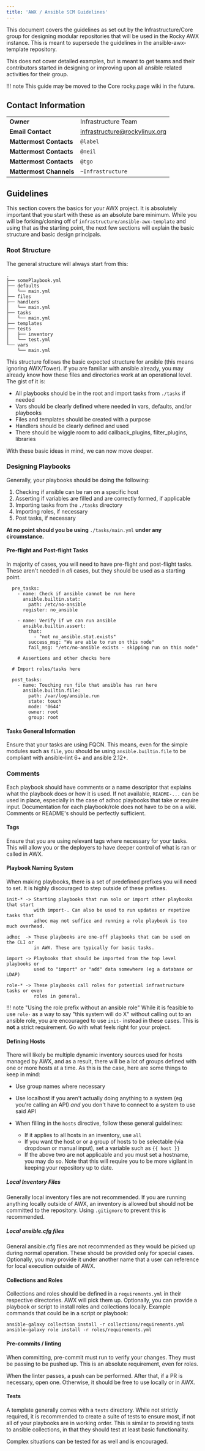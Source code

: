 ```yaml
---
title: 'AWX / Ansible SCM Guidelines'
---
```


This document covers the guidelines as set out by the Infrastructure/Core group for designing modular repositories that will be used in the Rocky AWX instance. This is meant to supersede the guidelines in the ansible-awx-template repository.

This does not cover detailed examples, but is meant to get teams and their contributors started in designing or improving upon all ansible related activities for their group.

!!! note
    This guide may be moved to the Core rocky.page wiki in the future.

## Contact Information
|   |   |
| - | - |
| **Owner**               | Infrastructure Team           |
| **Email Contact**       | infrastructure@rockylinux.org |
| **Mattermost Contacts** | `@label`                      |
| **Mattermost Contacts** | `@neil`                       |
| **Mattermost Contacts** | `@tgo`                        |
| **Mattermost Channels** | `~Infrastructure`             |

## Guidelines

This section covers the basics for your AWX project. It is absolutely important that you start with these as an absolute bare minimum. While you will be forking/cloning off of `infrastructure/ansible-awx-template` and using that as the starting point, the next few sections will explain the basic structure and basic design principals.

### Root Structure

The general structure will always start from this:

```
.
├── somePlaybook.yml
├── defaults
│   └── main.yml
├── files
├── handlers
│   └── main.yml
├── tasks
│   └── main.yml
├── templates
├── tests
│   ├── inventory
│   └── test.yml
└── vars
    └── main.yml
```

This structure follows the basic expected structure for ansible (this means ignoring AWX/Tower). If you are familiar with ansible already, you may already know how these files and directories work at an operational level. The gist of it is:

* All playbooks should be in the root and import tasks from `./tasks` if needed
* Vars should be clearly defined where needed in vars, defaults, and/or playbooks
* Files and templates should be created with a purpose
* Handlers should be clearly defined and used
* There should be wiggle room to add callback_plugins, filter_plugins, libraries

With these basic ideas in mind, we can now move deeper.

### Designing Playbooks

Generally, your playbooks should be doing the following:

1. Checking if ansible can be ran on a specific host
2. Asserting if variables are filled and are correctly formed, if applicable
3. Importing tasks from the `./tasks` directory
4. Importing roles, if necessary
5. Post tasks, if necessary

**At no point should you be using** `./tasks/main.yml` **under any circumstance.**

#### Pre-flight and Post-flight Tasks

In majority of cases, you will need to have pre-flight and post-flight tasks. These aren't needed in *all* cases, but they should be used as a starting point.

```
  pre_tasks:
    - name: Check if ansible cannot be run here
      ansible.builtin.stat:
        path: /etc/no-ansible
      register: no_ansible

    - name: Verify if we can run ansible
      ansible.builtin.assert:
        that:
          - "not no_ansible.stat.exists"
        success_msg: "We are able to run on this node"
        fail_msg: "/etc/no-ansible exists - skipping run on this node"

    # Assertions and other checks here

  # Import roles/tasks here

  post_tasks:
    - name: Touching run file that ansible has ran here
      ansible.builtin.file:
        path: /var/log/ansible.run
        state: touch
        mode: '0644'
        owner: root
        group: root
```

#### Tasks General Information

Ensure that your tasks are using FQCN. This means, even for the simple modules such as `file`, you should be using `ansible.builtin.file` to be compliant with ansible-lint 6+ and ansible 2.12+.

### Comments

Each playbook should have comments or a name descriptor that explains what the playbook does or how it is used. If not available, `README-...` can be used in place, especially in the case of adhoc playbooks that take or require input. Documentation for each playbook/role does not have to be on a wiki. Comments or README's should be perfectly sufficient.

#### Tags

Ensure that you are using relevant tags where necessary for your tasks. This will allow you or the deployers to have deeper control of what is ran or called in AWX.

#### Playbook Naming System

When making playbooks, there is a set of predefined prefixes you will need to set. It is highly discouraged to step outside of these prefixes.

```
init-* -> Starting playbooks that run solo or import other playbooks that start
          with import-. Can also be used to run updates or repetive tasks that
          adhoc may not suffice and running a role playbook is too much overhead.

adhoc  -> These playbooks are one-off playbooks that can be used on the CLI or
          in AWX. These are typically for basic tasks.

import -> Playbooks that should be imported from the top level playbooks or
          used to "import" or "add" data somewhere (eg a database or LDAP)

role-* -> These playbooks call roles for potential infrastructure tasks or even
          roles in general.
```

!!! note "Using the role prefix without an ansible role"
    While it is feasible to use `role-` as a way to say "this system will do X" without calling out to an ansible role, you are encouraged to use `init-` instead in these cases. This is **not** a strict requirement. Go with what feels right for your project.

#### Defining Hosts

There will likely be multiple dynamic inventory sources used for hosts managed by AWX, and as a result, there will be a lot of groups defined with one or more hosts at a time. As this is the case, here are some things to keep in mind:

* Use group names where necessary
* Use localhost if you aren't actually doing anything to a system (eg you're calling an API) *and* you don't have to connect to a system to use said API
* When filling in the `hosts` directive, follow these general guidelines:

    * If it applies to all hosts in an inventory, use `all`
    * If you want the host or or a group of hosts to be selectable (via dropdown or manual input), set a variable such as `{{ host }}`
    * If the above two are not applicable and you must set a hostname, you may do so. Note that this will require you to be more vigilant in keeping your repository up to date.

##### Local Inventory Files

Generally local inventory files are not recommended. If you are running anything locally outside of AWX, an inventory is allowed but should not be committed to the repository. Using `.gitignore` to prevent this is recommended.

##### Local ansible.cfg files

General ansible.cfg files are not recommended as they would be picked up during normal operation. These should be provided only for special cases. Optionally, you may provide it under another name that a user can reference for local execution outside of AWX.

#### Collections and Roles

Collections and roles should be defined in a `requirements.yml` in their respective directories. AWX will pick them up. Optionally, you can provide a playbook or script to install roles and collections locally. Example commands that could be in a script or playbook:

```
ansible-galaxy collection install -r collections/requirements.yml
ansible-galaxy role install -r roles/requirements.yml
```

#### Pre-commits / linting

When committing, pre-commit must run to verify your changes. They must be passing to be pushed up. This is an absolute requirement, even for roles.

When the linter passes, a push can be performed. After that, if a PR is necessary, open one. Otherwise, it should be free to use locally or in AWX.

#### Tests

A template generally comes with a `tests` directory. While not strictly required, it is recommended to create a suite of tests to ensure most, if not all of your playbooks are in working order. This is similar to providing tests to ansible collections, in that they should test at least basic functionality.

Complex situations can be tested for as well and is encouraged.

